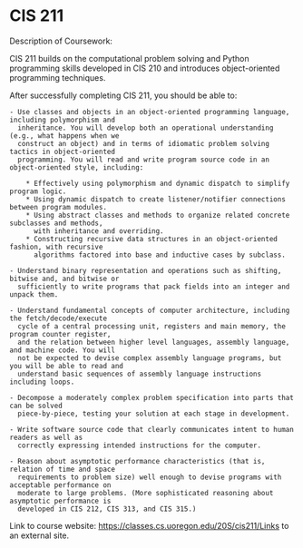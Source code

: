 # CIS 211
Description of Coursework:

 CIS 211 builds on the computational problem solving and Python programming skills developed in 
 CIS 210 and introduces object-oriented programming techniques.

After successfully completing CIS 211, you should be able to:

    - Use classes and objects in an object-oriented programming language, including polymorphism and 
      inheritance. You will develop both an operational understanding (e.g., what happens when we 
      construct an object) and in terms of idiomatic problem solving tactics in object-oriented 
      programming. You will read and write program source code in an object-oriented style, including:

        * Effectively using polymorphism and dynamic dispatch to simplify program logic.
        * Using dynamic dispatch to create listener/notifier connections between program modules.
        * Using abstract classes and methods to organize related concrete subclasses and methods, 
          with inheritance and overriding.
        * Constructing recursive data structures in an object-oriented fashion, with recursive 
          algorithms factored into base and inductive cases by subclass.

    - Understand binary representation and operations such as shifting, bitwise and, and bitwise or 
      sufficiently to write programs that pack fields into an integer and unpack them.

    - Understand fundamental concepts of computer architecture, including the fetch/decode/execute 
      cycle of a central processing unit, registers and main memory, the program counter register, 
      and the relation between higher level languages, assembly language, and machine code. You will 
      not be expected to devise complex assembly language programs, but you will be able to read and 
      understand basic sequences of assembly language instructions including loops.

    - Decompose a moderately complex problem specification into parts that can be solved 
      piece-by-piece, testing your solution at each stage in development.

    - Write software source code that clearly communicates intent to human readers as well as 
      correctly expressing intended instructions for the computer.

    - Reason about asymptotic performance characteristics (that is, relation of time and space 
      requirements to problem size) well enough to devise programs with acceptable performance on
      moderate to large problems. (More sophisticated reasoning about asymptotic performance is 
      developed in CIS 212, CIS 313, and CIS 315.)

Link to course website: https://classes.cs.uoregon.edu/20S/cis211/Links to an external site.